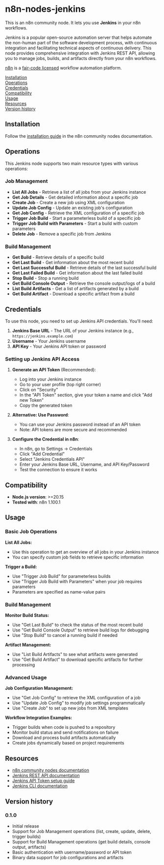 # n8n-nodes-jenkins

This is an n8n community node. It lets you use **Jenkins** in your n8n workflows.

Jenkins is a popular open-source automation server that helps automate the non-human part of the software development process, with continuous integration and facilitating technical aspects of continuous delivery. This node provides comprehensive integration with Jenkins REST API, allowing you to manage jobs, builds, and artifacts directly from your n8n workflows.

[n8n](https://n8n.io/) is a [fair-code licensed](https://docs.n8n.io/reference/license/) workflow automation platform.

[Installation](#installation)  
[Operations](#operations)  
[Credentials](#credentials)  
[Compatibility](#compatibility)  
[Usage](#usage)  
[Resources](#resources)  
[Version history](#version-history)  

## Installation

Follow the [installation guide](https://docs.n8n.io/integrations/community-nodes/installation/) in the n8n community nodes documentation.

## Operations

This Jenkins node supports two main resource types with various operations:

### Job Management
- **List All Jobs** - Retrieve a list of all jobs from your Jenkins instance
- **Get Job Details** - Get detailed information about a specific job
- **Create Job** - Create a new job using XML configuration
- **Update Job Config** - Update an existing job's configuration
- **Get Job Config** - Retrieve the XML configuration of a specific job
- **Trigger Job Build** - Start a parameterless build of a specific job
- **Trigger Job Build with Parameters** - Start a build with custom parameters
- **Delete Job** - Remove a specific job from Jenkins

### Build Management
- **Get Build** - Retrieve details of a specific build
- **Get Last Build** - Get information about the most recent build
- **Get Last Successful Build** - Retrieve details of the last successful build
- **Get Last Failed Build** - Get information about the last failed build
- **Stop Build** - Stop a running build
- **Get Build Console Output** - Retrieve the console output/logs of a build
- **List Build Artifacts** - Get a list of artifacts generated by a build
- **Get Build Artifact** - Download a specific artifact from a build

## Credentials

To use this node, you need to set up Jenkins API credentials. You'll need:

1. **Jenkins Base URL** - The URL of your Jenkins instance (e.g., `https://jenkins.example.com`)
2. **Username** - Your Jenkins username
3. **API Key** - Your Jenkins API token or password

### Setting up Jenkins API Access

1. **Generate an API Token** (Recommended):
   - Log into your Jenkins instance
   - Go to your user profile (top right corner)
   - Click on "Security"
   - In the "API Token" section, give your token a name and click "Add new Token"
   - Copy the generated token

2. **Alternative: Use Password**:
   - You can use your Jenkins password instead of an API token
   - Note: API tokens are more secure and recommended

3. **Configure the Credential in n8n**:
   - In n8n, go to Settings → Credentials
   - Click "Add Credential"
   - Select "Jenkins Credentials API"
   - Enter your Jenkins Base URL, Username, and API Key/Password
   - Test the connection to ensure it works

## Compatibility

- **Node.js version**: >=20.15
- **Tested with**: n8n 1.100.1

## Usage

### Basic Job Operations

**List All Jobs:**
- Use this operation to get an overview of all jobs in your Jenkins instance
- You can specify custom job fields to retrieve specific information

**Trigger a Build:**
- Use "Trigger Job Build" for parameterless builds
- Use "Trigger Job Build with Parameters" when your job requires parameters
- Parameters are specified as name-value pairs

### Build Management

**Monitor Build Status:**
- Use "Get Last Build" to check the status of the most recent build
- Use "Get Build Console Output" to retrieve build logs for debugging
- Use "Stop Build" to cancel a running build if needed

**Artifact Management:**
- Use "List Build Artifacts" to see what artifacts were generated
- Use "Get Build Artifact" to download specific artifacts for further processing

### Advanced Usage

**Job Configuration Management:**
- Use "Get Job Config" to retrieve the XML configuration of a job
- Use "Update Job Config" to modify job settings programmatically
- Use "Create Job" to set up new jobs from XML templates

**Workflow Integration Examples:**
- Trigger builds when code is pushed to a repository
- Monitor build status and send notifications on failure
- Download and process build artifacts automatically
- Create jobs dynamically based on project requirements

## Resources

* [n8n community nodes documentation](https://docs.n8n.io/integrations/#community-nodes)
* [Jenkins REST API documentation](https://www.jenkins.io/doc/book/using/remote-access-api/)
* [Jenkins API Token setup guide](https://www.jenkins.io/doc/book/using/remote-access-api/#generate-api-token)
* [Jenkins CLI documentation](https://www.jenkins.io/doc/book/managing/cli/)

## Version history

### 0.1.0
- Initial release
- Support for Job Management operations (list, create, update, delete, trigger builds)
- Support for Build Management operations (get build details, console output, artifacts)
- Basic authentication with username/password or API token
- Binary data support for job configurations and artifacts
